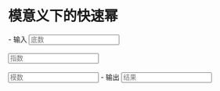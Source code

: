# 模意义下的快速幂

<div class="grid cards" id="calc" markdown>
- 输入
    <input class="md-input md-input--stretch" id="input-x" type="number" placeholder="底数">
    <br><br>
    <input class="md-input md-input--stretch" id="input-y" type="number" placeholder="指数">
    <br><br>
    <input class="md-input md-input--stretch" id="input-p" type="number" placeholder="模数">
- 输出
    <input class="md-input md-input--stretch" id="output" placeholder="结果" readonly>
</div>

<script>
window.onload = function() {
    register_calc($("#calc"), pow, {x: $("#input-x"), y: $("#input-y"), p: $("#input-p")}, $("#output"));
}
</script>